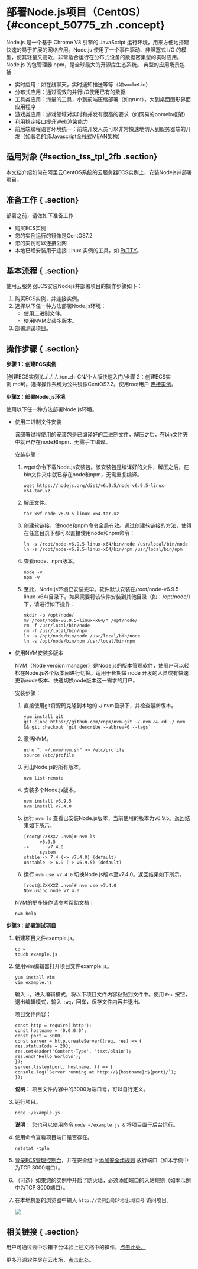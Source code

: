# 部署Node.js项目（CentOS） {#concept_50775_zh .concept}

Node.js 是一个基于 Chrome V8 引擎的 JavaScript 运行环境，用来方便地搭建快速的易于扩展的网络应用。Node.js 使用了一个事件驱动、非阻塞式 I/O 的模型，使其轻量又高效，非常适合运行在分布式设备的数据密集型的实时应用。Node.js 的包管理器 npm，是全球最大的开源库生态系统。 典型的应用场景包括：

-   实时应用：如在线聊天，实时通知推送等等（如socket.io）
-   分布式应用：通过高效的并行I/O使用已有的数据
-   工具类应用：海量的工具，小到前端压缩部署（如grunt），大到桌面图形界面应用程序
-   游戏类应用：游戏领域对实时和并发有很高的要求（如网易的pomelo框架）
-   利用稳定接口提升Web渲染能力
-   前后端编程语言环境统一：前端开发人员可以非常快速地切入到服务器端的开发（如著名的纯Javascript全栈式MEAN架构）

## 适用对象 {#section_tss_tpl_2fb .section}

本文档介绍如何在阿里云CentOS系统的云服务器ECS实例上，安装Nodejs并部署项目。

## 准备工作 { .section}

部署之前，请做如下准备工作：

-   购买ECS实例
-   您的实例运行的镜像是CentOS7.2
-   您的实例可以连接公网
-   本地已经安装用于连接 Linux 实例的工具，如 [PuTTY](https://www.chiark.greenend.org.uk/~sgtatham/putty/)。

## 基本流程 { .section}

使用云服务器ECS安装Nodejs并部署项目的操作步骤如下：

1.  购买ECS实例，并连接实例。
2.  选择以下任一种方法部署Node.js环境：
    -   使用二进制文件。
    -   使用NVM安装多版本。
3.  部署测试项目。

## 操作步骤 { .section}

**步骤 1：创建ECS实例**

[创建ECS实例](../../../../cn.zh-CN/个人版快速入门/步骤 2：创建ECS实例.md#)。选择操作系统为公共镜像CentOS7.2。使用root用户 [连接实例](../../../../cn.zh-CN/用户指南/连接实例/使用用户名密码验证连接Linux实例.md#)。

**步骤2：部署Node.js环境**

使用以下任一种方法部署Node.js环境。

-   使用二进制文件安装

    该部署过程使用的安装包是已编译好的二进制文件，解压之后，在bin文件夹中就已存在node和npm，无需手工编译。

    安装步骤：

    1.  wget命令下载Node.js安装包。该安装包是编译好的文件，解压之后，在bin文件夹中就已存在node和npm，无需重复编译。

        ```
        wget https://nodejs.org/dist/v6.9.5/node-v6.9.5-linux-x64.tar.xz
        ```

    2.  解压文件。

        ```
        tar xvf node-v6.9.5-linux-x64.tar.xz
        ```

    3.  创建软链接，使node和npm命令全局有效。通过创建软链接的方法，使得在任意目录下都可以直接使用node和npm命令：

        ```
        ln -s /root/node-v6.9.5-linux-x64/bin/node /usr/local/bin/node
        ln -s /root/node-v6.9.5-linux-x64/bin/npm /usr/local/bin/npm
        ```

    4.  查看node、npm版本。

        ```
        node -v
        npm -v
        ```

    5.  至此，Node.js环境已安装完毕。软件默认安装在/root/node-v6.9.5-linux-x64/目录下。如果需要将该软件安装到其他目录（如：/opt/node/）下，请进行如下操作：

        ```
        mkdir -p /opt/node/
        mv /root/node-v6.9.5-linux-x64/* /opt/node/
        rm -f /usr/local/bin/node
        rm -f /usr/local/bin/npm
        ln -s /opt/node/bin/node /usr/local/bin/node
        ln -s /opt/node/bin/npm /usr/local/bin/npm
        ```

-   使用NVM安装多版本

    NVM（Node version manager）是Node.js的版本管理软件，使用户可以轻松在Node.js各个版本间进行切换。适用于长期做 node 开发的人员或有快速更新node版本、快速切换node版本这一需求的用户。

    安装步骤：

    1.  直接使用git将源码克隆到本地的~/.nvm目录下，并检查最新版本。

        ```
        yum install git
        git clone https://github.com/cnpm/nvm.git ~/.nvm && cd ~/.nvm && git checkout `git describe --abbrev=0 --tags`
        ```

    2.  激活NVM。

        ```
        echo ". ~/.nvm/nvm.sh" >> /etc/profile
        source /etc/profile
        ```

    3.  列出Node.js的所有版本。

        ```
        nvm list-remote
        ```

    4.  安装多个Node.js版本。

        ```
        nvm install v6.9.5
        nvm install v7.4.0
        ```

    5.  运行 `nvm ls` 查看已安装Node.js版本，当前使用的版本为v6.9.5。返回结果如下所示。

        ```
        [root@iZXXXXZ .nvm]# nvm ls
              v6.9.5
        ->       v7.4.0
              system
        stable -> 7.4 (-> v7.4.0) (default)
        unstable -> 6.9 (-> v6.9.5) (default)
        ```

    6.  运行 `nvm use v7.4.0` 切换Node.js版本至v7.4.0。返回结果如下所示。

        ```
        [root@iZXXXXZ .nvm]# nvm use v7.4.0
        Now using node v7.4.0
        ```

    NVM的更多操作请参考帮助文档：

    ```
    nvm help
    ```


**步骤3：部署测试项目**

1.  新建项目文件example.js。

    ```
    cd ~
    touch example.js
    ```

2.  使用vim编辑器打开项目文件example.js。

    ```
    yum install vim
    vim example.js
    ```

    输入 `i`，进入编辑模式，将以下项目文件内容粘贴到文件中。使用 `Esc` 按钮，退出编辑模式，输入 `:wq`，回车，保存文件内容并退出。

    项目文件内容：

    ```
    const http = require('http');
    const hostname = '0.0.0.0';
    const port = 3000;
    const server = http.createServer((req, res) => {
    res.statusCode = 200;
    res.setHeader('Content-Type', 'text/plain');
    res.end('Hello World\n');
    });
    server.listen(port, hostname, () => {
    console.log(`Server running at http://${hostname}:${port}/`);
    });
    ```

    **说明：** 项目文件内容中的3000为端口号，可以自行定义。

3.  运行项目。

    ```
    node ~/example.js
    ```

    **说明：** 您也可以使用命令 `node ~/example.js &` 将项目置于后台运行。

4.  使用命令查看项目端口是否存在。

    ```
    netstat -tpln
    ```

5.  [登录ECS管理控制台](https://ecs.console.aliyun.com/#/home)，并在安全组中 [添加安全组规则](http://help.aliyun.com/document_detail/25471.html) 放行端口（如本示例中为TCP 3000端口）。
6.  （可选）如果您的实例中开启了防火墙，必须添加端口的入站规则（如本示例中为TCP 3000端口）。
7.  在本地机器的浏览器中输入 `http://实例公网IP地址:端口号` 访问项目。

    ![](http://static-aliyun-doc.oss-cn-hangzhou.aliyuncs.com/assets/img/9770/153804316012144_zh-CN.png)


## 相关链接 { .section}

用户可通过云中沙箱平台体验上述文档中的操作，[点击此处。](https://edu.cloudcare.cn/courses/646394e08b66441ab43f7a5e037a318e/detail)

更多开源软件尽在云市场，[点击此处](https://market.aliyun.com/software)。

